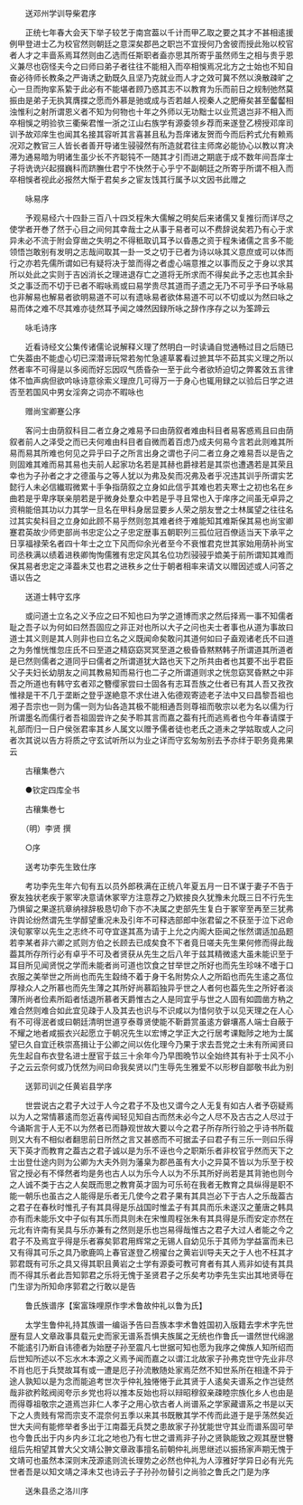 <!-- { "loadSidebar": true } -->
　　送邓州学训导柴君序

　　正统七年春大会天下举子较艺于南宫葢以千计而甲乙取之要之其才不甚相逺援例甲登进士乙为校官然则朝廷之意深矣郡邑之职岂不宜授何乃舍彼而授此殆以校官者人才之丰啬系焉耳然则由乙选而任斯职者盍亦思其所寄乎虽然师生之相与贵乎恩义兼尽也窃怪夫今之曰师曰弟子者往往不能相入而卒相悞焉况北方之士始也不知自奋必待师长教条之严诲诱之勤既久且坚乃克就业而人才之效可冀不然以涣散疎旷之心一旦而拘挛系絷于此必有不能堪者顾乃惑其志不以教育为乐而前日之规制弛然莫振由是弟子无执箕膺揲之愿而外慕是驰或成与否若越人视秦人之肥瘠矣甚至齾齾相浊惟利之射所谓恩义者不知为何物也十年之外师以无功黜士以业荒退岂非不相入而卒相悞之明验欤三衢柴君惟一浙之江山右族学有源委领乡荐而来遂登乙榜授邓庠司训予故邓庠生也闻其名接其容听其言喜甚且私为吾庠诸友贺而今而后矜式允有赖焉况邓之教官三人皆长者善开导诸生骎骎然有所造就君往主师席必能协心以教以育决滞为通易暗为明诸生虽少长不齐聪钝不一随其才引而进之期底于成不数年间吾庠士子将诜诜兴起掇巍科而跻膴仕君宁不快然于心乎宁不副朝廷之所寄乎所谓不相入而卒相悞者视此必报然大惭于君矣乡之宦友饯其行属予以文因书此赠之

　　咏易序

　　予观易经六十四卦三百八十四爻程朱大儒解之明矣后来诸儒又复推衍而详尽之使学者开巻了然于心目之间何其幸哉士之从事于易者可以不费辞说矣若乃有心于求异未必不流于附会穿凿之失明之不得秪取讥耳予以昏愚之资于程朱诸儒之言多不能领悟岂敢别有发明之志哉间取其一卦一爻之切于已者为诗以咏其义意庶或可以体而行之亦若先儒所谓如已有疑将决于筮而得之者虚心端意推之以事而反之于身以求其所以处此之实则于吉凶消长之理进退存亡之道将无所求而不得矣此予之志也其余卦爻之事泛而不切于已者不暇咏焉或曰易学贵尽其道而子遗之无乃不可乎予曰予咏易也非解易也解易者欲明易道不可以有遗咏易者欲体易道不可以不切或以为然曰咏之易而体之难不尽其难亦徒然耳予闻之竦然因録所咏之辞作序存之以为筌蹄云

　　咏毛诗序

　　近看诗经文公集传诸儒论说解释义理了然明白一时读诵自觉通畅过目之后随已亡失葢由不能虚心切已深潜谛玩常若匆忙急遽草畧看过摭其华不茹其实义理之所以然者率不可得是以多阅而好忘因叹气质昏杂一至于此今者欲矫迫切之弊畧效五言律体不恤声病但欲吟咏诗意徐索义理庶几可得万一于身心也辄用録之以验后日学之进否至若国风中男女淫奔之词亦不暇咏也

　　赠尚宝卿蹇公序

　　客问士由荫叙科目二者立身之难易予曰由荫叙者难由科目者易客惑焉且曰由荫叙者前人之泽受之而已夫何难由科目者自微而着百虑乃成夫何易今言若此则难其所易而易其所难也何见之异乎曰子之所言出身之谓也子问二者立身之难易吾以是告之则固难其难而易其易也夫前人起家功名若是其赫也爵禄若是其崇也遭遇若是其荣且幸也为子孙者之才之德虽与之等人犹以为弗及矣而况弗及者乎况违其训乎所谓实艺懿行人未必信纎瑕微累十手争指荫叙之立身如此信乎其难也若夫寒士之初也名在乡曲若是乎卑序联亲朋若是乎微身处羣众中若是乎寻且常也入于庠序之间虽无卓异之资稍能倍其功以力其学一旦名在甲科身居显要乡人荣之朋友誉之士林属望之往往名过其实矣科目之立身如此顾不易乎然则忽其难者终于难能知其难斯保其易也尚宝卿蹇君英故少师吏部尚书忠定公之子忠定歴事五朝职列三孤位冠百僚适当天下承平之日享福禄荣名者四十年士之立下风而仰余光者至今不衰惟君克世其家始用荫补尚宝司丞秩满以绩着进秩卿恂恂儒雅有忠定风其名位功烈骎骎乎嫓美于前所谓知其难而保其易者忠定之泽葢未艾也君之进秩乡之仕于朝者相率来请文以赠因述或人问答之语以告之

　　送道士韩守玄序

　　或问道士立名之义予应之曰不知也曰为学之道博而求之然后择焉一事不知儒者耻之吾子以为何如曰然吾固应之非正对也所以大子之问也夫士者事也从道为事故曰道士其义则是其人则非也曰立名之义既闻命矣敢问其道何如曰子盍观诸老氏不曰道之为务惟恍惟忽庄氏不曰至道之精窈窈冥冥至道之极昏昏黙黙韩子所谓道其所道者是已然则儒者之道同乎曰儒者之所谓道犹大路也天下之所共由者也其要不出乎君臣父子夫妇长幼朋友之间其教易知而易行也二子之所谓道则求之恍忽窈冥昏黙之中非吾之所道也有韩守玄者邓之簪缨家尝曰士固各有志耳吾族之仕者已有其人吾又孜孜惟禄是干不几于垄断之登乎遂絶意不求仕进入佑德观寄迹老子法中又曰昌黎吾祖也湘子吾宗也一则为儒一则为仙各造其极不能相通吾则尊祖而敬宗以老为名以儒为行所谓墨名而儒行者吾祖固尝许之矣予聆其言而嘉之葢有托而逃焉者也今年春请牒于礼部而归一日户侯张君率其乡人属文以赠予儒者徒也老氏之道未之学姑取或人之问者次其说以告方将质之守玄试听所以为业之详而守玄匆匆别去予亦绊于职务竟弗果云

　　古穰集巻六

　　●钦定四库全书

　　古穰集巻七

　　（明）李贤 撰

　　○序

　　送考功李先生致仕序

　　考功李先生年六旬有五以员外郎秩满在正统八年夏五月一日不谋于妻子不告于寮友独状老疾于冢宰决意请休冢宰方注意荐之乃欵接良久犹豫未允既三日不行先生乃惧留之果遂抗章纳禄辞极恳切命下亦不决属之吏部先生复白于冢宰至再至三犹弗许舆论纷然谓先生学醇望重况未及引年不可释选部郎中张君留之不获至于泣下迟命浃旬冢宰以先生之志终不可夺宜遂其髙为请于上允之内阁大臣闻之怅然谓适加品题若李某者非六卿之贰则方伯之长顾去已成矣食不下者竟日嗟夫先生果何修而得此哉葢其所存所行必有卓乎不可及者贤获从先生之后八年于兹其精微逺大虽未能识至于耳目所见闻贤悦之学而未能者尚可道也饮食之甘举世之所好也而先生珍味不嗜于口衣服之美举世之所尚也而先生縠绮不着于身干名附势众人之所蹈也而先生逺之髙位厚禄众人之所慕也而先生薄之其所好尚慕蹈独异乎世之人者何也葢先生之所好者淡薄所尚者俭素所蹈者恬退所慕者天爵惟古之人是同宜乎与世之人固有如圆凿方枘之难合然则难合如此宜见疎于人及其去也识与不识咸以为惜何欤于以见天理之在人心有不可得泯者或曰朝廷清明世道亨泰尊贤使能不靳爵赏虽逺方僻壤髙人端士自蔽于不耀之地者咸振衣兴起愿立于朝况先生以宏博之学正大之行居考课黜陟之地为士属望已久自宜迁秩崇髙揖让于公卿之间以佐化理今乃果于求去吾党之士未有所闻贤曰先生起自布衣登名进士歴官于兹三十余年今乃早图晩节以全始终其有补于士风不小子之云云奈何或乃怃然为间曰命我矣贤以门生辱先生雅爱不以形秽自鄙敬书此为别

　　送郭司训之任黄岩县学序

　　世尝说古之君子大过于人今之君子不及也又谓今之人无复有如古人者予窃疑焉以为人之常情慕逺而忽近喜传闻轻见知自古而然未必今之人尽不及古古之人尽过于今诵斯言于人无不以为然者已而静观世故大要以今之君子所存所行验之乎诗书所载则又大有不相似者翻思前日所然之言又甚惑而不可据孟子曰君子有三乐一则曰乐得天下英才而教育之葢古之君子诚以是为乐不诬也今之职斯乐者非校官乎然而天下之士出登仕途内则为公卿为大夫外则为藩臬为郡邑虽有大小之异莫不皆以为乐至于校官之授必有不怿然者均是务也古人以为乐今人以为不乐其所好尚若是其背驰也则今之人诚不类于古之人矣既而思之教育英才固为可乐茍在我者无教育之具纵得是职不能一朝乐也虽古之人能得是乐者无几使今之君子果有其具岂必下于古人之乐哉葢古之君子在春秋时惟孔子有其具得是乐战国时惟孟子有其具而乐未遂汉之董唐之韩具亦有而未能乐文中子似有其乐而具则未在宋惟周程张朱有其具得是乐而安定亦然在元北有许南有吴具与乐亦兼有之然则是乐也岂易得哉惟古之君子大过人者能之今之君子不及焉宜乎得是乐者寡矣郭君用辉常之无锡人自幼见乐于其师为学益富而未已又有得其可乐之具乃歌鹿鸣上春官遂登乙榜擢台之黄岩训导夫天之于人也不枉其才郭君既有可乐之具又得其职且黄岩之士学有源委可教可育者有其人焉非如徒有其具而不得其乐者此吾知郭君之乐将无愧于圣贤君子之乐矣考功李先生实出其地贤辱在门生谬为所知命序郭君之行敢以是告

　　鲁氏族谱序【案富珠哩原作孛术鲁故仲礼以鲁为氏】

　　太学生鲁仲礼持其族谱一编诣予告曰吾族本孛术鲁姓国初入版籍去孛术字先世歴有显人文章政事具载元史而家无谱系吾惧夫族属之无统也作鲁氏一谱然世代绵邈不能逺引乃断自讳德者为始歴子孙至震凡七世据可知也愿为我序之俾族人知所绍而后世知所述以不忘水木本源之义焉予闻而嘉之以谓江北故家子孙弗克世守先业非尽不肖也厄于兵燹故耳有或一遭是厄子孙流散随处家焉茫然不知世系所在相逢不异于途人孰知以是为念而能追考世次乎仲礼独惓惓于此其贤于人逺矣夫谱系之作岂徒然哉非欲矜眩阀阅夸示乡党也将以推本反始也将以辩昭穆叙亲疎睦宗族化乡人也由是而得尊祖敬宗之道焉岂非仁人孝子之用心欤古者人尚谱系之学家藏谱系之书是以天下之人贵贱有常而宗支不混奈何五季以来其书既散其学不传而此道于是乎荡然矣近世大夫间有能修举者多出于江南葢无兵燹之患故家子孙犹能世守其业而谱系固可举也今鲁氏出于内乡内乡江北之地也乃有七世之谱焉非子孙之贤孰能致之观其歴世簪组后先相望其曽大父文靖公翀文章政事擅名前朝仲礼尚思继述以振扬家声期无愧于文靖可也虽然本深则末茂源逺则流长理势之必然也仲礼为人淳雅好学异日必有光先世者吾是以知文靖之泽未艾也诗云子子孙孙勿替引之尚验之鲁氏之门是为序

　　送朱县丞之洛川序

